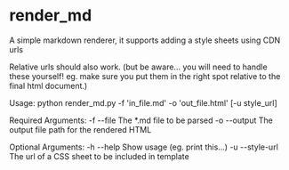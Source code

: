 # render_md

A simple markdown renderer, it supports adding a style sheets using CDN urls

Relative urls should also work. (but be aware... you will need to handle these yourself! eg. make sure you put them in the right spot relative to the final html document.)

Usage:
  python render_md.py -f 'in_file.md' -o 'out_file.html' [-u style_url]

Required Arguments:
  -f --file       The *.md file to be parsed
  -o --output     The output file path for the rendered HTML

Optional Arguments:
  -h --help       Show usage (eg. print this...)
  -u --style-url  The url of a CSS sheet to be included in template
  

